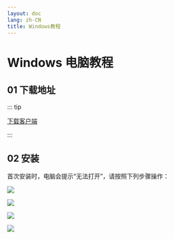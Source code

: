 ```yaml
---
layout: doc
lang: zh-CN
title: Windows教程
---
```


# Windows 电脑教程

## 01 下载地址

::: tip

<a href="https://assets.tyro.wiki/c/tyro.exe" style="">下载客户端</a>

:::

## 02 安装

首次安装时，电脑会提示“无法打开”，请按照下列步骤操作：

![](https://assets.tyro.wiki/img/w/11.jpg)

![](https://assets.tyro.wiki/img/w/12.jpg)

![](https://assets.tyro.wiki/img/w/13.jpg)

![](https://assets.tyro.wiki/img/w/14.jpg)
